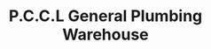 ---
title: "P.C.C.L General Plumbing Warehouse"
url: /accra/p-c-c-l-general-plumbing-warehouse/
shop: hardware
---